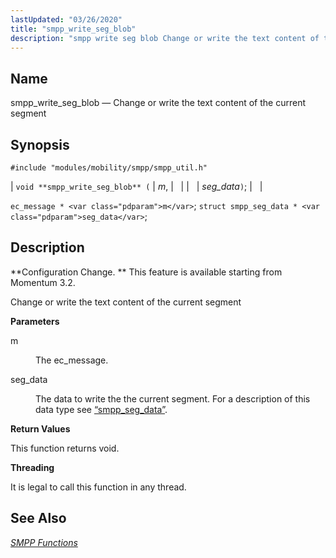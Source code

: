 ```yaml
---
lastUpdated: "03/26/2020"
title: "smpp_write_seg_blob"
description: "smpp write seg blob Change or write the text content of the current segment void smpp write seg blob m seg data ec message m struct smpp seg data seg data Configuration Change This feature is available starting from Momentum 3 2 Change or write the text content of the..."
---
```


<a name="apis.smpp_write_seg_blob"></a> 
## Name

smpp_write_seg_blob — Change or write the text content of the current segment

## Synopsis

`#include "modules/mobility/smpp/smpp_util.h"`

| `void **smpp_write_seg_blob** (` | <var class="pdparam">m</var>, |   |
|   | <var class="pdparam">seg_data</var>`)`; |   |

`ec_message * <var class="pdparam">m</var>`;
`struct smpp_seg_data * <var class="pdparam">seg_data</var>`;<a name="idp61634720"></a> 
## Description

**Configuration Change. ** This feature is available starting from Momentum 3.2.

Change or write the text content of the current segment

**<a name="idp61637616"></a> Parameters**

<dl class="variablelist">

<dt>m</dt>

<dd>

The ec_message.

</dd>

<dt>seg_data</dt>

<dd>

The data to write the the current segment. For a description of this data type see [“smpp_seg_data”](/momentum/3/3-api/structs-smpp-seg-data).

</dd>

</dl>

**<a name="idp61642800"></a> Return Values**

This function returns void.

**<a name="idp61643712"></a> Threading**

It is legal to call this function in any thread.

<a name="idp61644816"></a> 
## See Also

[*SMPP Functions*](/momentum/3/3-api/smpp)